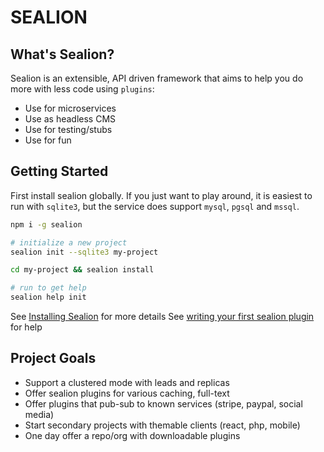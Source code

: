 # SEALION

## What's Sealion?

Sealion is an extensible, API driven framework that aims to help you do more with less code using `plugins`:

* Use for microservices
* Use as headless CMS
* Use for testing/stubs
* Use for fun

## Getting Started

First install sealion globally. If you just want to play around, it is easiest to run with `sqlite3`, but the service does support `mysql`, `pgsql` and `mssql`.

```sh
npm i -g sealion

# initialize a new project
sealion init --sqlite3 my-project

cd my-project && sealion install

# run to get help
sealion help init

```

See [Installing Sealion](doc/install.md) for more details
See [writing your first sealion plugin](doc/first-plugin.md) for help

## Project Goals

* Support a clustered mode with leads and replicas
* Offer sealion plugins for various caching, full-text
* Offer plugins that pub-sub to known services (stripe, paypal, social media)
* Start secondary projects with themable clients (react, php, mobile)
* One day offer a repo/org with downloadable plugins
